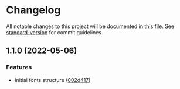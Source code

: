 # Changelog

All notable changes to this project will be documented in this file. See [standard-version](https://github.com/conventional-changelog/standard-version) for commit guidelines.

## 1.1.0 (2022-05-06)


### Features

* initial fonts structure ([002d417](https://github.com/marcos-laboriosi/evalu8-fonts/commit/002d417b3c93aade0e6f37a8c9c71d7c0f3382c5))
